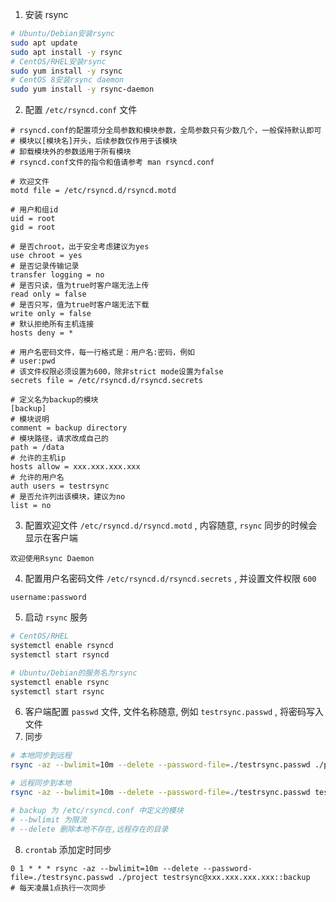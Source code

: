 1. 安装 rsync
```bash
# Ubuntu/Debian安装rsync
sudo apt update
sudo apt install -y rsync
# CentOS/RHEL安装rsync
sudo yum install -y rsync
# CentOS 8安装rsync daemon
sudo yum install -y rsync-daemon
```
2. 配置 `/etc/rsyncd.conf` 文件
```
# rsyncd.conf的配置项分全局参数和模块参数，全局参数只有少数几个，一般保持默认即可
# 模块以[模块名]开头，后续参数仅作用于该模块
# 卸载模块外的参数适用于所有模块
# rsyncd.conf文件的指令和值请参考 man rsyncd.conf

# 欢迎文件
motd file = /etc/rsyncd.d/rsyncd.motd

# 用户和组id
uid = root
gid = root

# 是否chroot，出于安全考虑建议为yes
use chroot = yes
# 是否记录传输记录
transfer logging = no
# 是否只读，值为true时客户端无法上传
read only = false
# 是否只写，值为true时客户端无法下载
write only = false
# 默认拒绝所有主机连接
hosts deny = *

# 用户名密码文件，每一行格式是：用户名:密码，例如
# user:pwd
# 该文件权限必须设置为600，除非strict mode设置为false
secrets file = /etc/rsyncd.d/rsyncd.secrets

# 定义名为backup的模块
[backup]
# 模块说明
comment = backup directory
# 模块路径，请求改成自己的
path = /data
# 允许的主机ip
hosts allow = xxx.xxx.xxx.xxx
# 允许的用户名
auth users = testrsync
# 是否允许列出该模块，建议为no
list = no
```
3. 配置欢迎文件 `/etc/rsyncd.d/rsyncd.motd` , 内容随意, `rsync` 同步的时候会显示在客户端
```
欢迎使用Rsync Daemon
```
4. 配置用户名密码文件 `/etc/rsyncd.d/rsyncd.secrets` , 并设置文件权限 `600`
```
username:password
```
5. 启动 `rsync` 服务
```bash
# CentOS/RHEL
systemctl enable rsyncd
systemctl start rsyncd

# Ubuntu/Debian的服务名为rsync
systemctl enable rsync
systemctl start rsync
```
6. 客户端配置 `passwd` 文件, 文件名称随意, 例如 `testrsync.passwd` , 将密码写入文件
7. 同步
```bash
# 本地同步到远程
rsync -az --bwlimit=10m --delete --password-file=./testrsync.passwd ./project testrsync@xxx.xxx.xxx.xxx::backup

# 远程同步到本地
rsync -az --bwlimit=10m --delete --password-file=./testrsync.passwd testrsync@xxx.xxx.xxx.xxx::backup ./project

# backup 为 /etc/rsyncd.conf 中定义的模块
# --bwlimit 为限流
# --delete 删除本地不存在,远程存在的目录
```
8. `crontab` 添加定时同步
```
0 1 * * * rsync -az --bwlimit=10m --delete --password-file=./testrsync.passwd ./project testrsync@xxx.xxx.xxx.xxx::backup
# 每天凌晨1点执行一次同步
```
